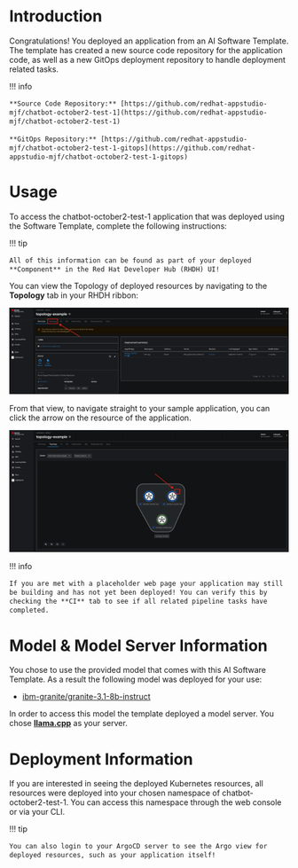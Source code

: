 # **Introduction**

Congratulations! You deployed an application from an AI Software Template. The template has created a new source code repository for the application code, as well as a new GitOps deployment repository to handle deployment related tasks.

!!! info

    **Source Code Repository:** [https://github.com/redhat-appstudio-mjf/chatbot-october2-test-1](https://github.com/redhat-appstudio-mjf/chatbot-october2-test-1)

    **GitOps Repository:** [https://github.com/redhat-appstudio-mjf/chatbot-october2-test-1-gitops](https://github.com/redhat-appstudio-mjf/chatbot-october2-test-1-gitops)

# **Usage**

To access the chatbot-october2-test-1 application that was deployed using the Software Template, complete the following instructions:

!!! tip

    All of this information can be found as part of your deployed **Component** in the Red Hat Developer Hub (RHDH) UI!

You can view the Topology of deployed resources by navigating to the **Topology** tab in your RHDH ribbon:

![Topology Ribbon](./images/topology-ribbon.png)

From that view, to navigate straight to your sample application, you can click the arrow on the resource of the application.

![Topology View Application Link](./images/topology-app-link.png)

!!! info

    If you are met with a placeholder web page your application may still be building and has not yet been deployed! You can verify this by checking the **CI** tab to see if all related pipeline tasks have completed.

# **Model & Model Server Information**

You chose to use the provided model that comes with this AI Software Template. As a result the following model was deployed for your use:

- [ibm-granite/granite-3.1-8b-instruct](https://huggingface.co/ibm-granite/granite-3.1-8b-instruct)

In order to access this model the template deployed a model server. You chose **[llama.cpp]( https://github.com/redhat-ai-dev/developer-images/tree/main/model-servers/llamacpp_python/0.3.8)** as your server.

# **Deployment Information**

If you are interested in seeing the deployed Kubernetes resources, all resources were deployed into your chosen namespace of chatbot-october2-test-1. You can access this namespace through the web console or via your CLI.

!!! tip

    You can also login to your ArgoCD server to see the Argo view for deployed resources, such as your application itself!
